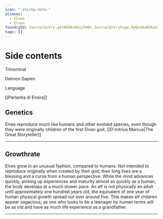 ```yaml
---
icon: ":sticky-note:"
aliases:
  - Elves
  - Elven
foundryId: JournalEntry.g4rWGO8sHb1jP40r.JournalEntryPage.9eQndAxNlKymI04z
tags: []
---
```


# Side contents
Trinominal

Daimon Sapien

Language

[[Parlantia di Ensira]]

## Genetics

Elves reproduce much like humans and other evolved species, even though they were originally children of the first Elven god, [[D'mitrius Marcus|The Great Storyteller]]

* * *

## Growthrate

Elves grow in an unusual fashion, compared to humans. Not intended to reproduce originally when created by their god, their long lives are a blessing and a curse from a human perspective. While the mind advances quickly, picking up experiences and maturity almost as quickly as a human, the body develops at a much slower pace. An elf is not physically an adult until approximately one hundred years old, the equivalent of one year of human physical growth spread out over around five. This makes elf children appear sagacious, as one who looks to be a teenager by human terms will be as old and have as much life experience as a grandfather.

* * *